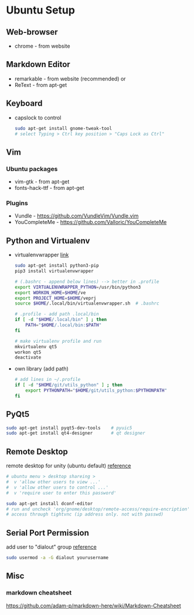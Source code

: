 # Ubuntu Setup

## Web-browser
*  chrome - from website


## Markdown Editor
*  remarkable - from website (recommended)
or
*  ReText - from apt-get

## Keyboard

* capslock to control
  ```sh
  sudo apt-get install gnome-tweak-tool
  # select Typing > Ctrl key position > "Caps Lock as Ctrl"
  ```

## Vim
### Ubuntu packages
*  vim-gtk - from apt-get
*  fonts-hack-ttf - from apt-get
### Plugins
*  Vundle - <https://github.com/VundleVim/Vundle.vim>
*  YouCompleteMe - <https://github.com/Valloric/YouCompleteMe>



## Python and Virtualenv
* virtualenvwrapper [link](http://chrisstrelioff.ws/sandbox/2014/09/04/virtualenv_and_virtualenvwrapper_on_ubuntu_14_04.html#virtualenvs-on-ubuntu-14-04)
  ```sh
  sudo apt-get install python3-pip
  pip3 install virtualenvwrapper
  
  # (.bashrc - append below lines) --> better in .profile
  export VIRTUALENVWRAPPER_PYTHON=/usr/bin/python3
  export WORKON_HOME=$HOME/ve
  export PROJECT_HOME=$HOME/veprj
  source $HOME/.local/bin/virtualenvwrapper.sh  # .bashrc
  
  # .profile - add path .local/bin
  if [ -d "$HOME/.local/bin" ] ; then
      PATH="$HOME/.local/bin:$PATH"
  fi
  
  # make virtualenv profile and run
  mkvirtualenv qt5
  workon qt5
  deactivate
  ```
* own library (add path)
  ```sh
  # add lines in ~/.profile
  if [ -d "$HOME/git/utils_python" ] ; then
      export PYTHONPATH="$HOME/git/utils_python:$PYTHONPATH"
  fi
  ```


## PyQt5
```sh
sudo apt-get install pyqt5-dev-tools    # pyuic5
sudo apt-get install qt4-designer       # qt designer
```

## Remote Desktop

remote desktop for unity (ubuntu default)
[reference](ubuntuhandbook.org/index.php/2016/07/remote-access-ubuntu-16-04)
```sh
# ubuntu menu > desktop shareing >
#  v 'allow other users to view ...'
#  v 'allow other users to control ...'
#  v 'require user to enter this password'

sudo apt-get install dconf-editor
# run and uncheck 'org/gnome/desktop/remote-access/require-encription'
# access through tightvnc (ip address only. not with passwd)
```

## Serial Port Permission
add user to "dialout" group
[reference](https://groups.google.com/forum/#!topic/openzwave/isRsRcLsiJE)
```sh
sudo usermod -a -G dialout yourusername
```

## Misc
### markdown cheatsheet
https://github.com/adam-p/markdown-here/wiki/Markdown-Cheatsheet
